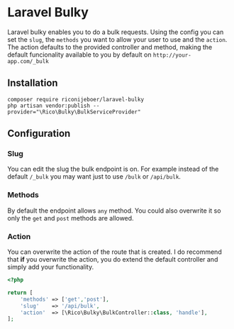 # Laravel Bulky

Laravel bulky enables you to do a bulk requests. Using the config you can set the `slug`, the `methods` you want to allow your user to use and the `action`. The action defaults to the provided controller and method, making the default funcionality available to you by default on `http://your-app.com/_bulk`

## Installation

```shell script
composer require riconijeboer/laravel-bulky
php artisan vendor:publish --provider="\Rico\Bulky\BulkServiceProvider"
```

## Configuration

### Slug

You can edit the slug the bulk endpoint is on. For example instead of the default `/_bulk` you may want just to use `/bulk` or `/api/bulk`.

### Methods

By default the endpoint allows `any` method. You could also overwrite it so only the `get` and `post` methods are allowed.

### Action

You can overwrite the action of the route that is created. I do recommend that **if** you overwrite the action, you do extend the default controller and simply add your functionality.

```php
<?php

return [
    'methods' => ['get','post'],
    'slug'    => '/api/bulk',
    'action'  => [\Rico\Bulky\BulkController::class, 'handle'],
];
```